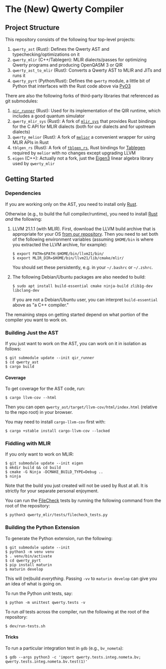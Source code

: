 # The (New) Qwerty Compiler

## Project Structure

This repository consists of the following four top-level projects:

1. `qwerty_ast` (Rust): Defines the Qwerty AST and typechecking/optimizations on it
2. `qwerty_mlir` (C++/Tablegen): MLIR dialects/passes for optimizing Qwerty
   programs and producing OpenQASM 3 or QIR
3. `qwerty_ast_to_mlir` (Rust): Converts a Qwerty AST to MLIR and JITs and runs it
4. `qwerty_pyrt` (Python/Rust): Defines the `qwerty` module, a little bit of Python that
   interfaces with the Rust code above via [PyO3][6]

There are also the following forks of third-party libraries that referenced as
git submodules:

1. [`qir_runner`][8] (Rust): Used for its implementation of the QIR runtime, which
   includes a good quantum simulator
2. `qwerty_mlir_sys` (Rust): A fork of [`mlir_sys`][1] that provides Rust
   bindings for the C API for MLIR dialects (both for our dialects and for
   upstream dialects)
3. `qwerty_melior` (Rust): A fork of [`melior`][2] a convenient wrapper for
   using MLIR APIs in Rust
4. `tblgen_rs` (Rust): A fork of [`tblgen_rs`][9], Rust bindings for
   [Tablegen][10] required by `melior` with no changes except upgrading LLVM
5. `eigen` (C++): Actually not a fork, just the [Eigen3][11] linear algebra
   library used by `qwerty_mlir`

## Getting Started

### Dependencies

If you are working only on the AST, you need to install only [Rust][3].

Otherwise (e.g., to build the full compiler/runtime), you need to install
[Rust][3] _and_ the following:

1. LLVM 21.1.1 (with MLIR). First, download the LLVM build archive that is
   appropriate for your OS [from our repository][4]. Then you need to set both
   of the following environment variables (assuming `$HOME/bin` is where you
   extracted the LLVM archive, for example):
   ```
   $ export PATH=$PATH:$HOME/bin/llvm21/bin/
   $ export MLIR_DIR=$HOME/bin/llvm21/lib/cmake/mlir/
   ```
   You should set these persistently, e.g. in your `~/.bashrc` or `~/.zshrc`.

2. The following Debian/Ubuntu packages are also needed to build:
   ```
   $ sudo apt install build-essential cmake ninja-build zlib1g-dev libclang-dev
   ```
   If you are not a Debian/Ubuntu user, you can interpret `build-essential`
   above as "a C++ compiler."

The remaining steps on getting started depend on what portion of the compiler
you want to work on.

### Building Just the AST

If you just want to work on the AST, you can work on it in isolation as
follows:

    $ git submodule update --init qir_runner
    $ cd qwerty_ast
    $ cargo build

#### Coverage

To get coverage for the AST code, run:

    $ cargo llvm-cov --html

Then you can open `qwerty_ast/target/llvm-cov/html/index.html` (relative to the
repo root) in your browser.

You may need to install `cargo-llvm-cov` first with:

    $ cargo +stable install cargo-llvm-cov --locked

### Fiddling with MLIR

If you only want to work on MLIR:

    $ git submodule update --init eigen
    $ mkdir build && cd build
    $ cmake -G Ninja -DCMAKE_BUILD_TYPE=Debug ..
    $ ninja

Note that the build you just created will not be used by Rust at all. It is
strictly for your separate personal enjoyment.

You can run the [FileCheck][5] tests by running the following command from the
root of the repository:

    $ python3 qwerty_mlir/tests/filecheck_tests.py

### Building the Python Extension

To generate the Python extension, run the following:

    $ git submodule update --init
    $ python3 -m venv venv
    $ . venv/bin/activate
    $ cd qwerty_pyrt
    $ pip install maturin
    $ maturin develop

This will (re)build _everything_. Passing `-vv` to `maturin develop` can give
you an idea of what is going on.

To run the Python unit tests, say:

    $ python -m unittest qwerty.tests -v

To run _all_ tests across the compiler, run the following at the root of the
repository:

    $ dev/run-tests.sh

#### Tricks

To run a particular integration test in `gdb` (e.g., `bv_nometa`):

    $ gdb --args python3 -c 'import qwerty.tests.integ.nometa.bv; qwerty.tests.integ.nometa.bv.test(1)'

[1]: https://github.com/mlir-rs/mlir-sys/
[2]: https://github.com/mlir-rs/melior/
[3]: https://www.rust-lang.org/tools/install
[4]: https://github.com/gt-tinker/qwerty-llvm-builds/releases/tag/v21.1.1
[5]: https://llvm.org/docs/CommandGuide/FileCheck.html
[6]: https://pyo3.rs/
[8]: https://github.com/qir-alliance/qir-runner/
[9]: https://github.com/mlir-rs/tblgen-rs/
[10]: https://llvm.org/docs/TableGen/
[11]: https://eigen.tuxfamily.org/
